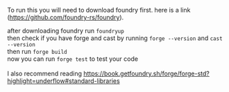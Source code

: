 To run this you will need to download foundry first. here is a link (https://github.com/foundry-rs/foundry).</br>

after downloading foundry run <code>foundryup</code>  </br>
then check if you have forge and cast by running <code>forge --version</code> and <code>cast --version</code> </br>
then run <code>forge build</code> </br>
now you can run <code>forge test</code> to test your code </br>
</br>
I also recommend reading https://book.getfoundry.sh/forge/forge-std?highlight=underflow#standard-libraries
